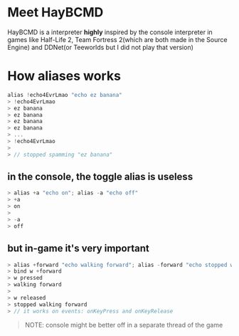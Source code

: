 # Meet HayBCMD
HayBCMD is a interpreter **highly** inspired by the console interpreter in games like Half-Life 2, Team Fortress 2(which are both made in the Source Engine) and DDNet(or Teeworlds but I did not play that version)

# How aliases works
```cpp
alias !echo4EvrLmao "echo ez banana"
> !echo4EvrLmao
> ez banana
> ez banana
> ez banana
> ez banana
> ...
> !echo4EvrLmao
>
> // stopped spamming "ez banana"
```

## in the console, the toggle alias is useless
```cpp
> alias +a "echo on"; alias -a "echo off"
> +a
> on
>
> -a
> off
```

## but in-game it's very important
```cpp
> alias +forward "echo walking forward"; alias -forward "echo stopped walking forward"
> bind w +forward
> w pressed
> walking forward
>
> w released
> stopped walking forward
> // it works on events: onKeyPress and onKeyRelease
```

> NOTE: console might be better off in a separate thread of the game